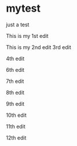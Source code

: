 # mytest
just a test

This is my 1st edit 

This is my 2nd edit
3rd edit

4th edit


6th edit

7th edit

8th edit

9th edit

10th edit

11th edit

12th edit
